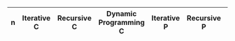 | n | Iterative C | Recursive C | Dynamic Programming  C | Iterative P | Recursive P | Dynamic Programming  P |
|--|:--:|:--:|:--:|:--:|:--:|:--:|
